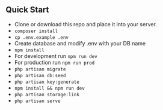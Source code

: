 ## Quick Start
- Clone or download this repo and place it into your server.
- `composer install `
- `cp .env.example .env `
- Create database and modify .env with your DB name
- `npm install `
- For development run `npm run dev `
- For production run `npm run prod `
- `php artisan migrate `
- `php artisan db:seed `
- `php artisan key:generate `
- `npm install && npm run dev `
- `php artisan storage:link`
- `php artisan serve `